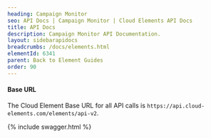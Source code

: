```yaml
---
heading: Campaign Monitor
seo: API Docs | Campaign Monitor | Cloud Elements API Docs
title: API Docs
description: Campaign Monitor API Documentation.
layout: sidebarapidocs
breadcrumbs: /docs/elements.html
elementId: 6341
parent: Back to Element Guides
order: 90
---
```


#### Base URL

The Cloud Element Base URL for all API calls is `https://api.cloud-elements.com/elements/api-v2`.

{% include swagger.html %}
